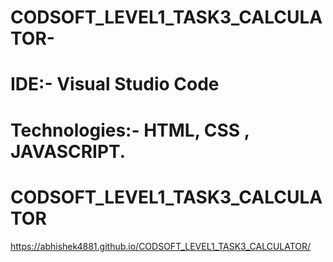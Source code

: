 ﻿# CODSOFT_LEVEL1_TASK3_CALCULATOR-

# IDE:- Visual Studio Code

# Technologies:- HTML, CSS , JAVASCRIPT.
# CODSOFT_LEVEL1_TASK3_CALCULATOR

https://abhishek4881.github.io/CODSOFT_LEVEL1_TASK3_CALCULATOR/
